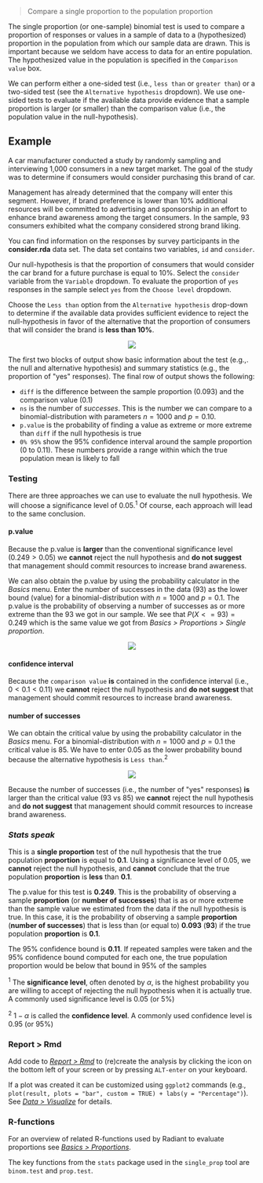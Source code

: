 > Compare a single proportion to the population proportion

The single proportion (or one-sample) binomial test is used to compare a proportion of responses or values in a sample of data to a (hypothesized) proportion in the population from which our sample data are drawn. This is important because we seldom have access to data for an entire population. The hypothesized value in the population is specified in the `Comparison value` box.

We can perform either a one-sided test (i.e., `less than` or `greater than`) or a two-sided test (see the `Alternative hypothesis` dropdown). We use one-sided tests to evaluate if the available data provide evidence that a sample proportion is larger (or smaller) than the comparison value (i.e., the population value in the null-hypothesis).

## Example

A car manufacturer conducted a study by randomly sampling and interviewing 1,000 consumers in a new target market. The goal of the study was to determine if consumers would consider purchasing this brand of car.

Management has already determined that the company will enter this segment. However, if brand preference is lower than 10% additional resources will be committed to advertising and sponsorship in an effort to enhance brand awareness among the target consumers. In the sample, 93 consumers exhibited what the company considered strong brand liking.

You can find information on the responses by survey participants in the **consider.rda** data set. The data set contains two variables, `id` and `consider`.

Our null-hypothesis is that the proportion of consumers that would consider the car brand for a future purchase is equal to 10%. Select the `consider` variable from the `Variable` dropdown. To evaluate the proportion of `yes` responses in the sample select `yes` from the `Choose level` dropdown.

Choose the `Less than` option from the `Alternative hypothesis` drop-down to determine if the available data provides sufficient evidence to reject the null-hypothesis in favor of the alternative that the proportion of consumers that will consider the brand is **less than 10%**.

<p align="center"><img src="figures_basics/single_prop_summary.png"></p>

The first two blocks of output show basic information about the test (e.g.,. the null and alternative hypothesis) and summary statistics (e.g., the proportion of "yes" responses). The final row of output shows the following:

* `diff` is the difference between the sample proportion (0.093) and the comparison value (0.1)
* `ns` is the number of _successes_. This is the number we can compare to a binomial-distribution with parameters $n = 1000$ and $p = 0.10$.
* `p.value` is the probability of finding a value as extreme or more extreme than `diff` if the null hypothesis is true
* `0% 95%` show the 95% confidence interval around the sample proportion (0 to 0.11). These numbers provide a range within which the true population mean is likely to fall

### Testing

There are three approaches we can use to evaluate the null hypothesis. We will choose a significance level of 0.05.<sup>1</sup> Of course, each approach will lead to the same conclusion.

#### p.value

Because the p.value is **larger** than the conventional significance level ($0.249 > 0.05$) we **cannot** reject the null hypothesis and **do not suggest** that management should commit resources to increase brand awareness.

We can also obtain the p.value by using the probability calculator in the _Basics_ menu. Enter the number of successes in the data (93) as the lower bound (value) for a binomial-distribution with $n = 1000$ and $p = 0.1$. The p.value is the probability of observing a number of successes as or more extreme than the 93 we got in our sample. We see that $P(X <= 93) = 0.249$ which is the same value we got from _Basics > Proportions > Single proportion_.

<p align="center"><img src="figures_basics/single_prop_prob_calc_v.png"></p>

#### confidence interval

Because the `comparison value` **is** contained in the confidence interval (i.e., $0 < 0.1 < 0.11$) we **cannot** reject the null hypothesis and **do not suggest** that management should commit resources to increase brand awareness.

#### number of successes

We can obtain the critical value by using the probability calculator in the _Basics_ menu. For a binomial-distribution with $n = 1000$ and $p = 0.1$ the critical value is 85. We have to enter 0.05 as the lower probability bound because the alternative hypothesis is `Less than`.<sup>2</sup>

<p align="center"><img src="figures_basics/single_prop_prob_calc_p.png"></p>

Because the number of successes (i.e., the number of "yes" responses) **is** larger than the critical value (93 vs 85) we **cannot** reject the null hypothesis and **do not suggest** that management should commit resources to increase brand awareness.

### _Stats speak_

This is a **single proportion** test of the null hypothesis that the true population **proportion** is equal to **0.1**. Using a significance level of 0.05, we **cannot** reject the null hypothesis, and **cannot** conclude that the true population **proportion** is **less** than **0.1**.

The p.value for this test is **0.249**. This is the probability of observing a sample **proportion** (or **number of successes**) that is as or more extreme than the sample value we estimated from the data if the null hypothesis is true. In this case, it is the probability of observing a sample **proportion** (**number of successes**) that is less than (or equal to) **0.093** (**93**) if the true population **proportion** is **0.1**.

The 95% confidence bound is **0.11**. If repeated samples were taken and the 95% confidence bound computed for each one, the true population proportion would be below that bound in 95% of the samples

<sup>1</sup> The **significance level**, often denoted by $\alpha$, is the highest probability you are willing to accept of rejecting the null hypothesis when it is actually true. A commonly used significance level is 0.05 (or 5%)

<sup>2</sup> $1 - \alpha$ is called the **confidence level**. A commonly used confidence level is 0.95 (or 95%)

### Report > Rmd

Add code to <a href="https://radiant-rstats.github.io/docs/data/report_rmd.html" target="_blank">_Report > Rmd_</a> to (re)create the analysis by clicking the <i title="report results" class="fa fa-edit"></i> icon on the bottom left of your screen or by pressing `ALT-enter` on your keyboard. 

If a plot was created it can be customized using `ggplot2` commands (e.g., `plot(result, plots = "bar", custom = TRUE) + labs(y = "Percentage")`). See <a href="https://radiant-rstats.github.io/docs/data/visualize.html" target="_blank">_Data > Visualize_</a> for details.

### R-functions

For an overview of related R-functions used by Radiant to evaluate proportions see <a href = "https://radiant-rstats.github.io/radiant.basics/reference/index.html#section-basics-proportions" target="_blank">_Basics > Proportions_</a>.

The key functions from the `stats` package used in the `single_prop` tool are `binom.test` and `prop.test`.
